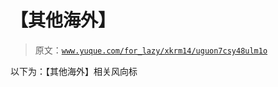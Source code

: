 # 【其他海外】

> 原文：[`www.yuque.com/for_lazy/xkrm14/uguon7csy48ulm1o`](https://www.yuque.com/for_lazy/xkrm14/uguon7csy48ulm1o)

以下为：【其他海外】相关风向标






